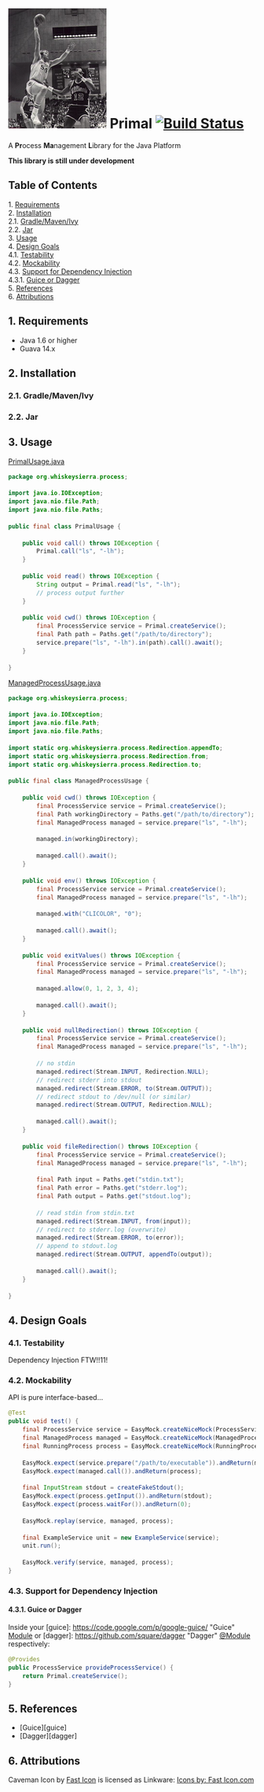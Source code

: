 # ![Caveman icon](icon.png) Primal [![Build Status](https://travis-ci.org/whiskeysierra/primal.png?branch=master)](http://travis-ci.org/whiskeysierra/primal)

A **Pr**ocess **Ma**nagement **L**ibrary for the Java Platform

**This library is still under development**

## Table of Contents
1\.  [Requirements](#requirements)  
2\.  [Installation](#installation)  
2.1\.  [Gradle/Maven/Ivy](#gradle/maven/ivy)  
2.2\.  [Jar](#jar)  
3\.  [Usage](#usage)  
4\.  [Design Goals](#designgoals)  
4.1\.  [Testability](#testability)  
4.2\.  [Mockability](#mockability)  
4.3\.  [Support for Dependency Injection](#supportfordependencyinjection)  
4.3.1\.  [Guice or Dagger](#guiceordagger)  
5\.  [References](#references)  
6\.  [Attributions](#attributions)  

<a name="requirements"></a>

## 1\. Requirements

- Java 1.6 or higher
- Guava 14.x

<a name="installation"></a>

## 2\. Installation

<a name="gradle/maven/ivy"></a>

### 2.1\. Gradle/Maven/Ivy

<a name="jar"></a>

### 2.2\. Jar

<a name="usage"></a>

## 3\. Usage

[PrimalUsage.java](src/spec/java/org/whiskeysierra/process/PrimalUsage.java)
```java
package org.whiskeysierra.process;

import java.io.IOException;
import java.nio.file.Path;
import java.nio.file.Paths;

public final class PrimalUsage {

    public void call() throws IOException {
        Primal.call("ls", "-lh");
    }

    public void read() throws IOException {
        String output = Primal.read("ls", "-lh");
        // process output further
    }

    public void cwd() throws IOException {
        final ProcessService service = Primal.createService();
        final Path path = Paths.get("/path/to/directory");
        service.prepare("ls", "-lh").in(path).call().await();
    }

}
```

[ManagedProcessUsage.java](src/spec/java/org/whiskeysierra/process/ManagedProcessUsage.java)
```java
package org.whiskeysierra.process;

import java.io.IOException;
import java.nio.file.Path;
import java.nio.file.Paths;

import static org.whiskeysierra.process.Redirection.appendTo;
import static org.whiskeysierra.process.Redirection.from;
import static org.whiskeysierra.process.Redirection.to;

public final class ManagedProcessUsage {

    public void cwd() throws IOException {
        final ProcessService service = Primal.createService();
        final Path workingDirectory = Paths.get("/path/to/directory");
        final ManagedProcess managed = service.prepare("ls", "-lh");

        managed.in(workingDirectory);

        managed.call().await();
    }

    public void env() throws IOException {
        final ProcessService service = Primal.createService();
        final ManagedProcess managed = service.prepare("ls", "-lh");

        managed.with("CLICOLOR", "0");

        managed.call().await();
    }

    public void exitValues() throws IOException {
        final ProcessService service = Primal.createService();
        final ManagedProcess managed = service.prepare("ls", "-lh");

        managed.allow(0, 1, 2, 3, 4);

        managed.call().await();
    }

    public void nullRedirection() throws IOException {
        final ProcessService service = Primal.createService();
        final ManagedProcess managed = service.prepare("ls", "-lh");

        // no stdin
        managed.redirect(Stream.INPUT, Redirection.NULL);
        // redirect stderr into stdout
        managed.redirect(Stream.ERROR, to(Stream.OUTPUT));
        // redirect stdout to /dev/null (or similar)
        managed.redirect(Stream.OUTPUT, Redirection.NULL);

        managed.call().await();
    }

    public void fileRedirection() throws IOException {
        final ProcessService service = Primal.createService();
        final ManagedProcess managed = service.prepare("ls", "-lh");

        final Path input = Paths.get("stdin.txt");
        final Path error = Paths.get("stderr.log");
        final Path output = Paths.get("stdout.log");

        // read stdin from stdin.txt
        managed.redirect(Stream.INPUT, from(input));
        // redirect to stderr.log (overwrite)
        managed.redirect(Stream.ERROR, to(error));
        // append to stdout.log
        managed.redirect(Stream.OUTPUT, appendTo(output));

        managed.call().await();
    }

}
```

<a name="designgoals"></a>

## 4\. Design Goals

<a name="testability"></a>

### 4.1\. Testability
Dependency Injection FTW!!11!

<a name="mockability"></a>

### 4.2\. Mockability
API is pure interface-based...

```java
@Test
public void test() {
    final ProcessService service = EasyMock.createNiceMock(ProcessService.class);
    final ManagedProcess managed = EasyMock.createNiceMock(ManagedProcess.class);
    final RunningProcess process = EasyMock.createNiceMock(RunningProcess.class);

    EasyMock.expect(service.prepare("/path/to/executable")).andReturn(managed);
    EasyMock.expect(managed.call()).andReturn(process);

    final InputStream stdout = createFakeStdout();
    EasyMock.expect(process.getInput()).andReturn(stdout);
    EasyMock.expect(process.waitFor()).andReturn(0);

    EasyMock.replay(service, managed, process);

    final ExampleService unit = new ExampleService(service);
    unit.run();

    EasyMock.verify(service, managed, process);
}
```

<a name="supportfordependencyinjection"></a>

### 4.3\. Support for Dependency Injection

<a name="guiceordagger"></a>

#### 4.3.1\. Guice or Dagger

Inside your
[guice]: https://code.google.com/p/google-guice/ "Guice"
[Module](http://google-guice.googlecode.com/git/javadoc/com/google/inject/Module.html) or
[dagger]: https://github.com/square/dagger "Dagger"
[@Module](http://square.github.io/dagger/javadoc/dagger/Module.html) respectively:
```java
@Provides
public ProcessService provideProcessService() {
    return Primal.createService();
}
```

<a name="references"></a>

## 5\. References
*	[Guice][guice]
*	[Dagger][dagger]

<a name="attributions"></a>

## 6\. Attributions
Caveman Icon by [Fast Icon](http://www.iconarchive.com/show/dino-icons-by-fasticon/Caveman-rock-2-icon.html) 
is licensed as Linkware: [Icons by: Fast Icon.com](http://www.fasticon.com/)
